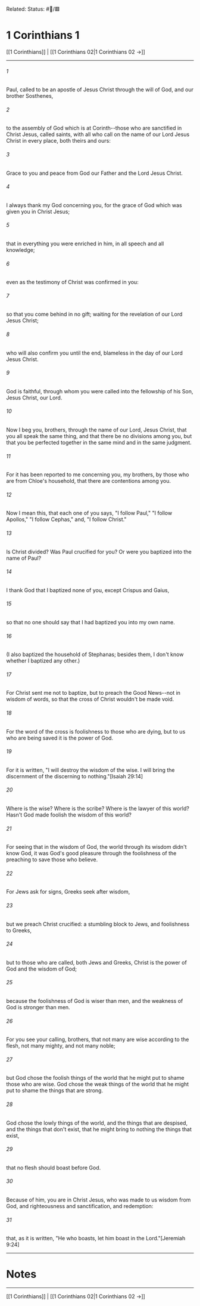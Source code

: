 Related:
Status: #📖/🟥
# 1 Corinthians 1

[[1 Corinthians]] | [[1 Corinthians 02|1 Corinthians 02 →]]
***



###### 1 
Paul, called to be an apostle of Jesus Christ through the will of God, and our brother Sosthenes, 

###### 2 
to the assembly of God which is at Corinth--those who are sanctified in Christ Jesus, called saints, with all who call on the name of our Lord Jesus Christ in every place, both theirs and ours: 

###### 3 
Grace to you and peace from God our Father and the Lord Jesus Christ. 

###### 4 
I always thank my God concerning you, for the grace of God which was given you in Christ Jesus; 

###### 5 
that in everything you were enriched in him, in all speech and all knowledge; 

###### 6 
even as the testimony of Christ was confirmed in you: 

###### 7 
so that you come behind in no gift; waiting for the revelation of our Lord Jesus Christ; 

###### 8 
who will also confirm you until the end, blameless in the day of our Lord Jesus Christ. 

###### 9 
God is faithful, through whom you were called into the fellowship of his Son, Jesus Christ, our Lord. 

###### 10 
Now I beg you, brothers, through the name of our Lord, Jesus Christ, that you all speak the same thing, and that there be no divisions among you, but that you be perfected together in the same mind and in the same judgment. 

###### 11 
For it has been reported to me concerning you, my brothers, by those who are from Chloe's household, that there are contentions among you. 

###### 12 
Now I mean this, that each one of you says, "I follow Paul," "I follow Apollos," "I follow Cephas," and, "I follow Christ." 

###### 13 
Is Christ divided? Was Paul crucified for you? Or were you baptized into the name of Paul? 

###### 14 
I thank God that I baptized none of you, except Crispus and Gaius, 

###### 15 
so that no one should say that I had baptized you into my own name. 

###### 16 
(I also baptized the household of Stephanas; besides them, I don't know whether I baptized any other.) 

###### 17 
For Christ sent me not to baptize, but to preach the Good News--not in wisdom of words, so that the cross of Christ wouldn't be made void. 

###### 18 
For the word of the cross is foolishness to those who are dying, but to us who are being saved it is the power of God. 

###### 19 
For it is written, "I will destroy the wisdom of the wise. I will bring the discernment of the discerning to nothing."<crossref intro="1:19">[Isaiah 29:14]</crossref> 

###### 20 
Where is the wise? Where is the scribe? Where is the lawyer of this world? Hasn't God made foolish the wisdom of this world? 

###### 21 
For seeing that in the wisdom of God, the world through its wisdom didn't know God, it was God's good pleasure through the foolishness of the preaching to save those who believe. 

###### 22 
For Jews ask for signs, Greeks seek after wisdom, 

###### 23 
but we preach Christ crucified: a stumbling block to Jews, and foolishness to Greeks, 

###### 24 
but to those who are called, both Jews and Greeks, Christ is the power of God and the wisdom of God; 

###### 25 
because the foolishness of God is wiser than men, and the weakness of God is stronger than men. 

###### 26 
For you see your calling, brothers, that not many are wise according to the flesh, not many mighty, and not many noble; 

###### 27 
but God chose the foolish things of the world that he might put to shame those who are wise. God chose the weak things of the world that he might put to shame the things that are strong. 

###### 28 
God chose the lowly things of the world, and the things that are despised, and the things that don't exist, that he might bring to nothing the things that exist, 

###### 29 
that no flesh should boast before God. 

###### 30 
Because of him, you are in Christ Jesus, who was made to us wisdom from God, and righteousness and sanctification, and redemption: 

###### 31 
that, as it is written, "He who boasts, let him boast in the Lord."<crossref intro="1:31">[Jeremiah 9:24]</crossref>

---
# Notes


***
[[1 Corinthians]] | [[1 Corinthians 02|1 Corinthians 02 →]]
